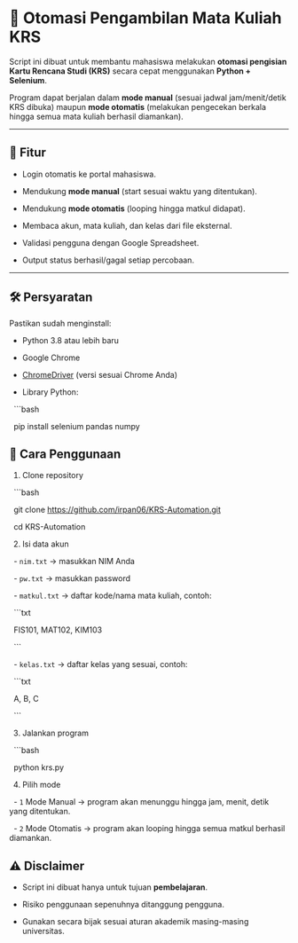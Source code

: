 # 📌 Otomasi Pengambilan Mata Kuliah KRS



Script ini dibuat untuk membantu mahasiswa melakukan **otomasi pengisian Kartu Rencana Studi (KRS)** secara cepat menggunakan **Python + Selenium**.

Program dapat berjalan dalam **mode manual** (sesuai jadwal jam/menit/detik KRS dibuka) maupun **mode otomatis** (melakukan pengecekan berkala hingga semua mata kuliah berhasil diamankan).



---



## 🚀 Fitur

- Login otomatis ke portal mahasiswa.

- Mendukung **mode manual** (start sesuai waktu yang ditentukan).

- Mendukung **mode otomatis** (looping hingga matkul didapat).

- Membaca akun, mata kuliah, dan kelas dari file eksternal.

- Validasi pengguna dengan Google Spreadsheet.

- Output status berhasil/gagal setiap percobaan.



---



## 🛠️ Persyaratan

Pastikan sudah menginstall:

- Python 3.8 atau lebih baru

- Google Chrome

- [ChromeDriver](https://chromedriver.chromium.org/downloads) (versi sesuai Chrome Anda)

- Library Python:

  ```bash

  pip install selenium pandas numpy



## 📑 Cara Penggunaan



1. Clone repository

&nbsp;  ```bash

&nbsp;  git clone https://github.com/irpan06/KRS-Automation.git

&nbsp;  cd KRS-Automation



2. Isi data akun

&nbsp;  - `nim.txt` → masukkan NIM Anda  

&nbsp;  - `pw.txt` → masukkan password  

&nbsp;  - `matkul.txt` → daftar kode/nama mata kuliah, contoh:  

&nbsp;    ```txt

&nbsp;    FIS101, MAT102, KIM103

&nbsp;    ```

&nbsp;  - `kelas.txt` → daftar kelas yang sesuai, contoh:  

&nbsp;    ```txt

&nbsp;    A, B, C

&nbsp;    ```



3. Jalankan program

   ```bash

   python krs.py



4. Pilih mode

&nbsp;  - `1` Mode Manual → program akan menunggu hingga jam, menit, detik yang ditentukan.  

&nbsp;  - `2` Mode Otomatis → program akan looping hingga semua matkul berhasil diamankan.





## ⚠️ Disclaimer



- Script ini dibuat hanya untuk tujuan **pembelajaran**.  

- Risiko penggunaan sepenuhnya ditanggung pengguna.  

- Gunakan secara bijak sesuai aturan akademik masing-masing universitas.  

























